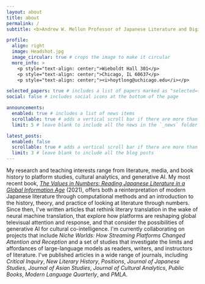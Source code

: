 ```yaml
---
layout: about
title: about
permalink: /
subtitle: <b>Andrew W. Mellon Professor of Japanese Literature and Digital Studies</b><br><a href='https://ealc.uchicago.edu'>Department of East Asian Languages & Civilizations</a>, University of Chicago

profile:
  align: right
  image: Headshot.jpg
  image_circular: true # crops the image to make it circular
  more_info: >
    <p style="text-align: center;">Wieboldt Hall 301</p>
    <p style="text-align: center;">Chicago, IL 60637</p>
    <p style="text-align: center;"><i>hoytlong@uchicago.edu</i></p>

selected_papers: true # includes a list of papers marked as "selected={true}"
social: false # includes social icons at the bottom of the page

announcements:
  enabled: true # includes a list of news items
  scrollable: true # adds a vertical scroll bar if there are more than 3 news items
  limit: 5 # leave blank to include all the news in the `_news` folder

latest_posts:
  enabled: false
  scrollable: true # adds a vertical scroll bar if there are more than 3 new posts items
  limit: 3 # leave blank to include all the blog posts
---
```


My research and teaching interests range from literature, media, and book history to platform studies, cultural analytics, and generative AI. My most recent book, [*The Values in Numbers: Reading Japanese Literature in a Global Information Age*](https://cup.columbia.edu/book/the-values-in-numbers/9780231193511/) (2021), offers both a reinterpretation of modern Japanese literature through computational methods and an introduction to the history, theory, and practice of looking at literature through numbers. 
Since then, I've written articles that rethink literary translation in the wake of neural machine translation, that explore how platforms are reshaping global televisual attention and response, and that consider the possibilities of generative AI for cultural co-intelligence. I'm currently collaborating on projects that include *Niche Worlds: How Streaming Platforms Changed Attention and Reception* and a set of studies that investigate the limits and affordances of large-language models as readers, writers, and instructors of literature.
I've published articles in a wide range of journals, including *Critical Inquiry*, *New Literary History*, *Positions*, *Journal of Japanese Studies*, *Journal of Asian Studies*, *Journal of Cultural Analytics*, *Public Books*, *Modern Language Quarterly*, and *PMLA*.
